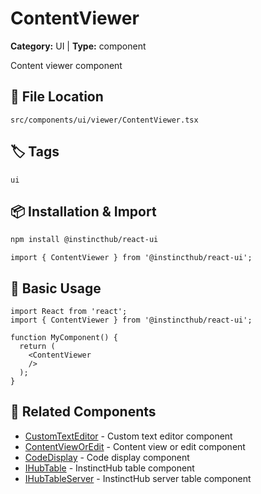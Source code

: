 # ContentViewer

**Category:** UI | **Type:** component

Content viewer component

## 📁 File Location

`src/components/ui/viewer/ContentViewer.tsx`

## 🏷️ Tags

`ui`

## 📦 Installation & Import

```bash
npm install @instincthub/react-ui
```

```tsx
import { ContentViewer } from '@instincthub/react-ui';
```

## 🚀 Basic Usage

```tsx
import React from 'react';
import { ContentViewer } from '@instincthub/react-ui';

function MyComponent() {
  return (
    <ContentViewer
    />
  );
}
```

## 🔗 Related Components

- [CustomTextEditor](./CustomTextEditor.md) - Custom text editor component
- [ContentViewOrEdit](./ContentViewOrEdit.md) - Content view or edit component
- [CodeDisplay](./CodeDisplay.md) - Code display component
- [IHubTable](./IHubTable.md) - InstinctHub table component
- [IHubTableServer](./IHubTableServer.md) - InstinctHub server table component

